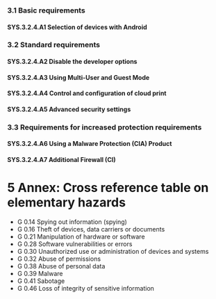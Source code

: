 ### 3.1 Basic requirements
#### SYS.3.2.4.A1 Selection of devices with Android
### 3.2 Standard requirements
#### SYS.3.2.4.A2 Disable the developer options
#### SYS.3.2.4.A3 Using Multi-User and Guest Mode
#### SYS.3.2.4.A4 Control and configuration of cloud print
#### SYS.3.2.4.A5 Advanced security settings
### 3.3 Requirements for increased protection requirements
#### SYS.3.2.4.A6 Using a Malware Protection (CIA) Product
#### SYS.3.2.4.A7 Additional Firewall (CI)
# 5 Annex: Cross reference table on elementary hazards
* G 0.14 Spying out information (spying)
* G 0.16 Theft of devices, data carriers or documents
* G 0.21 Manipulation of hardware or software
* G 0.28 Software vulnerabilities or errors
* G 0.30 Unauthorized use or administration of devices and systems
* G 0.32 Abuse of permissions
* G 0.38 Abuse of personal data
* G 0.39 Malware
* G 0.41 Sabotage
* G 0.46 Loss of integrity of sensitive information
